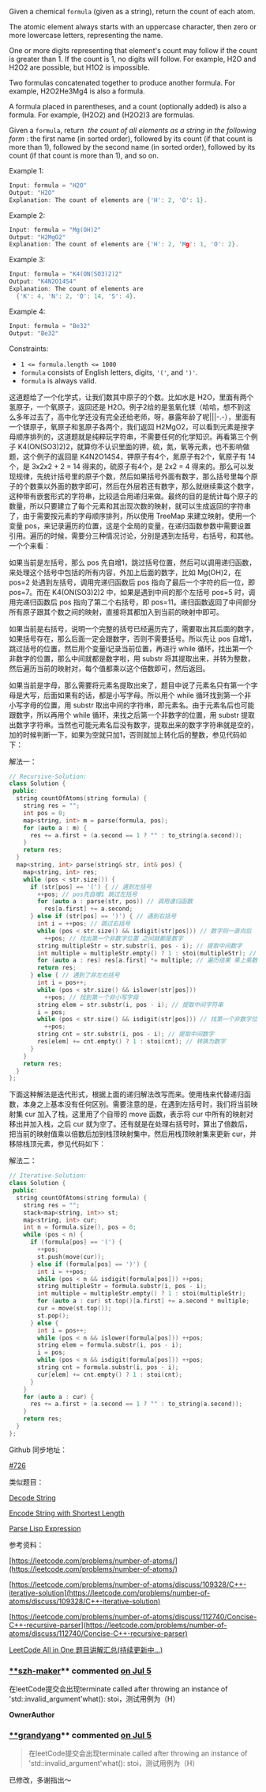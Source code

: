 Given a chemical `formula` (given as a string), return the count of each atom.

The atomic element always starts with an uppercase character, then zero or more lowercase letters, representing the name.

One or more digits representing that element's count may follow if the count is greater than 1. If the count is 1, no digits will follow. For example, H2O and H2O2 are possible, but H1O2 is impossible.

Two formulas concatenated together to produce another formula. For example, H2O2He3Mg4 is also a formula.

A formula placed in parentheses, and a count (optionally added) is also a formula. For example, (H2O2) and (H2O2)3 are formulas.

Given a `formula`, return  _the count of all elements as a string in the following form_ : the first name (in sorted order), followed by its count (if that count is more than 1), followed by the second name (in sorted order), followed by its count (if that count is more than 1), and so on.

Example 1:

```cpp
Input: formula = "H2O"
Output: "H2O"
Explanation: The count of elements are {'H': 2, 'O': 1}.
```

Example 2:

```cpp
Input: formula = "Mg(OH)2"
Output: "H2MgO2"
Explanation: The count of elements are {'H': 2, 'Mg': 1, 'O': 2}.
```

Example 3:

```cpp
Input: formula = "K4(ON(SO3)2)2"
Output: "K4N2O14S4"
Explanation: The count of elements are
  {'K': 4, 'N': 2, 'O': 14, 'S': 4}.
```

Example 4:

```cpp
Input: formula = "Be32"
Output: "Be32"
```

Constraints:

- `1 <= formula.length <= 1000`
- `formula` consists of English letters, digits, `'('`, and `')'`.
- `formula` is always valid.

这道题给了一个化学式，让我们数其中原子的个数。比如水是 H2O，里面有两个氢原子，一个氧原子，返回还是 H2O。例子2给的是氢氧化镁（哈哈，想不到这么多年过去了，高中化学还没有完全还给老师，呀，暴露年龄了呢|||-.-），里面有一个镁原子，氧原子和氢原子各两个，我们返回 H2MgO2，可以看到元素是按字母顺序排列的，这道题就是纯粹玩字符串，不需要任何的化学知识。再看第三个例子 K4(ON(SO3)2)2，就算你不认识里面的钾，硫，氮，氧等元素，也不影响做题，这个例子的返回是 K4N2O14S4，钾原子有4个，氮原子有2个，氧原子有 14 个，是 3x2x2 + 2 = 14 得来的，硫原子有4个，是 2x2 = 4 得来的。那么可以发现规律，先统计括号里的原子个数，然后如果括号外面有数字，那么括号里每个原子的个数乘以外面的数字即可，然后在外层若还有数字，那么就继续乘这个数字，这种带有嵌套形式的字符串，比较适合用递归来做。最终的目的是统计每个原子的数量，所以只要建立了每个元素和其出现次数的映射，就可以生成返回的字符串了，由于需要按元素的字母顺序排列，所以使用 TreeMap 来建立映射。使用一个变量 pos，来记录遍历的位置，这是个全局的变量，在递归函数参数中需要设置引用。遍历的时候，需要分三种情况讨论，分别是遇到左括号，右括号，和其他。一个个来看：

如果当前是左括号，那么 pos 先自增1，跳过括号位置，然后可以调用递归函数，来处理这个括号中包括的所有内容，外加上后面的数字，比如 Mg(OH)2，在 pos=2 处遇到左括号，调用完递归函数后 pos 指向了最后一个字符的后一位，即 pos=7。而在 K4(ON(SO3)2)2 中，如果是遇到中间的那个左括号 pos=5 时，调用完递归函数后 pos 指向了第二个右括号，即 pos=11。递归函数返回了中间部分所有原子跟其个数之间的映射，直接将其都加入到当前的映射中即可。

如果当前是右括号，说明一个完整的括号已经遍历完了，需要取出其后面的数字，如果括号存在，那么后面一定会跟数字，否则不需要括号。所以先让 pos 自增1，跳过括号的位置，然后用个变量i记录当前位置，再进行 while 循环，找出第一个非数字的位置，那么中间就都是数字啦，用 substr 将其提取出来，并转为整数，然后遍历当前的映射对，每个值都乘以这个倍数即可，然后返回。

如果当前是字母，那么需要将元素名提取出来了，题目中说了元素名只有第一个字母是大写，后面如果有的话，都是小写字母。所以用个 while 循环找到第一个非小写字母的位置，用 substr 取出中间的字符串，即元素名。由于元素名后也可能跟数字，所以再用个 while 循环，来找之后第一个非数字的位置，用 substr 提取出数字字符串。当然也可能元素名后没有数字，提取出来的数字字符串就是空的，加的时候判断一下，如果为空就只加1，否则就加上转化后的整数，参见代码如下：

解法一：

```cpp
// Recursive-Solution:
class Solution {
 public:
  string countOfAtoms(string formula) {
    string res = "";
    int pos = 0;
    map<string, int> m = parse(formula, pos);
    for (auto a : m) {
      res += a.first + (a.second == 1 ? "" : to_string(a.second));
    }
    return res;
  }
  map<string, int> parse(string& str, int& pos) {
    map<string, int> res;
    while (pos < str.size()) {
      if (str[pos] == '(') { // 遇到左括号
        ++pos; // pos先自增1 跳过左括号
        for (auto a : parse(str, pos)) // 调用递归函数
          res[a.first] += a.second;
      } else if (str[pos] == ')') { // 遇到右括号
        int i = ++pos; // 跳过右括号
        while (pos < str.size() && isdigit(str[pos])) // 数字则一直向后
          ++pos; // 找出第一个非数字位置 之间就都是数字
        string multipleStr = str.substr(i, pos - i); // 提取中间数字
        int multiple = multipleStr.empty() ? 1 : stoi(multipleStr); // 转为数字
        for (auto a : res) res[a.first] *= multiple; // 遍历结果 乘上乘数
        return res;
      } else { // 遇到了非左右括号
        int i = pos++;
        while (pos < str.size() && islower(str[pos]))
          ++pos; // 找到第一个非小写字母
        string elem = str.substr(i, pos - i); // 提取中间字符串
        i = pos;
        while (pos < str.size() && isdigit(str[pos])) // 找第一个非数字位置
          ++pos;
        string cnt = str.substr(i, pos - i); // 提取中间数字
        res[elem] += cnt.empty() ? 1 : stoi(cnt); // 转换为数字
      }
    }
    return res;
  }
};
```

下面这种解法是迭代形式，根据上面的递归解法改写而来。使用栈来代替递归函数，本身之上基本没有任何区别。需要注意的是，在遇到左括号时，我们将当前映射集 cur 加入了栈，这里用了个自带的 move 函数，表示将 cur 中所有的映射对移出并加入栈，之后 cur 就为空了。还有就是在处理右括号时，算出了倍数后，把当前的映射值乘以倍数后加到栈顶映射集中，然后用栈顶映射集来更新 cur，并移除栈顶元素，参见代码如下：

解法二：

```cpp
// Iterative-Solution:
class Solution {
 public:
  string countOfAtoms(string formula) {
    string res = "";
    stack<map<string, int>> st;
    map<string, int> cur;
    int n = formula.size(), pos = 0;
    while (pos < n) {
      if (formula[pos] == '(') {
        ++pos;
        st.push(move(cur));
      } else if (formula[pos] == ')') {
        int i = ++pos;
        while (pos < n && isdigit(formula[pos])) ++pos;
        string multipleStr = formula.substr(i, pos - i);
        int multiple = multipleStr.empty() ? 1 : stoi(multipleStr);
        for (auto a : cur) st.top()[a.first] += a.second * multiple;
        cur = move(st.top());
        st.pop();
      } else {
        int i = pos++;
        while (pos < n && islower(formula[pos])) ++pos;
        string elem = formula.substr(i, pos - i);
        i = pos;
        while (pos < n && isdigit(formula[pos])) ++pos;
        string cnt = formula.substr(i, pos - i);
        cur[elem] += cnt.empty() ? 1 : stoi(cnt);
      }
    }
    for (auto a : cur) {
      res += a.first + (a.second == 1 ? "" : to_string(a.second));
    }
    return res;
  }
};
```

Github 同步地址：

[#726](https://github.com/grandyang/leetcode/issues/726)

类似题目：

[Decode String](http://www.cnblogs.com/grandyang/p/5849037.html)

[Encode String with Shortest Length](http://www.cnblogs.com/grandyang/p/6194403.html)

[Parse Lisp Expression](http://www.cnblogs.com/grandyang/p/8045255.html)

参考资料：

[https://leetcode.com/problems/number-of-atoms/](https://leetcode.com/problems/number-of-atoms/)

[https://leetcode.com/problems/number-of-atoms/discuss/109328/C++-iterative-solution](https://leetcode.com/problems/number-of-atoms/discuss/109328/C++-iterative-solution)

[https://leetcode.com/problems/number-of-atoms/discuss/112740/Concise-C++-recursive-parser](https://leetcode.com/problems/number-of-atoms/discuss/112740/Concise-C++-recursive-parser)

[LeetCode All in One 题目讲解汇总(持续更新中...)](http://www.cnblogs.com/grandyang/p/4606334.html)

### [**szh-maker](https://github.com/szh-maker)** commented [on Jul 5](https://github.com/grandyang/leetcode/issues/726#issuecomment-873746258)

在leetCode提交会出现terminate called after throwing an instance of 'std::invalid_argument'what(): stoi，测试用例为（H）

**OwnerAuthor**

### [**grandyang](https://github.com/grandyang)** commented [on Jul 5](https://github.com/grandyang/leetcode/issues/726#issuecomment-873818944)

> 在leetCode提交会出现terminate called after throwing an instance of 'std::invalid_argument'what(): stoi，测试用例为（H）

已修改，多谢指出～